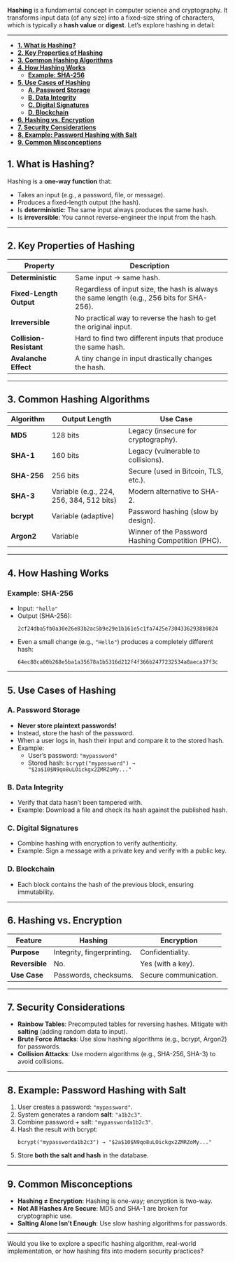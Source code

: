 **Hashing** is a fundamental concept in computer science and cryptography. It transforms input data (of any size) into a fixed-size string of characters, which is typically a **hash value** or **digest**. Let’s explore hashing in detail:

---

- [**1. What is Hashing?**](#1-what-is-hashing)
- [**2. Key Properties of Hashing**](#2-key-properties-of-hashing)
- [**3. Common Hashing Algorithms**](#3-common-hashing-algorithms)
- [**4. How Hashing Works**](#4-how-hashing-works)
  - [**Example: SHA-256**](#example-sha-256)
- [**5. Use Cases of Hashing**](#5-use-cases-of-hashing)
  - [**A. Password Storage**](#a-password-storage)
  - [**B. Data Integrity**](#b-data-integrity)
  - [**C. Digital Signatures**](#c-digital-signatures)
  - [**D. Blockchain**](#d-blockchain)
- [**6. Hashing vs. Encryption**](#6-hashing-vs-encryption)
- [**7. Security Considerations**](#7-security-considerations)
- [**8. Example: Password Hashing with Salt**](#8-example-password-hashing-with-salt)
- [**9. Common Misconceptions**](#9-common-misconceptions)


## **1. What is Hashing?**
Hashing is a **one-way function** that:
- Takes an input (e.g., a password, file, or message).
- Produces a fixed-length output (the hash).
- Is **deterministic**: The same input always produces the same hash.
- Is **irreversible**: You cannot reverse-engineer the input from the hash.

---

## **2. Key Properties of Hashing**
| Property | Description |
|----------|-------------|
| **Deterministic** | Same input → same hash. |
| **Fixed-Length Output** | Regardless of input size, the hash is always the same length (e.g., 256 bits for SHA-256). |
| **Irreversible** | No practical way to reverse the hash to get the original input. |
| **Collision-Resistant** | Hard to find two different inputs that produce the same hash. |
| **Avalanche Effect** | A tiny change in input drastically changes the hash. |

---

## **3. Common Hashing Algorithms**
| Algorithm | Output Length | Use Case |
|-----------|---------------|----------|
| **MD5** | 128 bits | Legacy (insecure for cryptography). |
| **SHA-1** | 160 bits | Legacy (vulnerable to collisions). |
| **SHA-256** | 256 bits | Secure (used in Bitcoin, TLS, etc.). |
| **SHA-3** | Variable (e.g., 224, 256, 384, 512 bits) | Modern alternative to SHA-2. |
| **bcrypt** | Variable (adaptive) | Password hashing (slow by design). |
| **Argon2** | Variable | Winner of the Password Hashing Competition (PHC). |

---

## **4. How Hashing Works**
### **Example: SHA-256**
- Input: `"hello"`
- Output (SHA-256):
  ```
  2cf24dba5fb0a30e26e83b2ac5b9e29e1b161e5c1fa7425e73043362938b9824
  ```
- Even a small change (e.g., `"Hello"`) produces a completely different hash:
  ```
  64ec88ca00b268e5ba1a35678a1b5316d212f4f366b2477232534a8aeca37f3c
  ```

---

## **5. Use Cases of Hashing**
### **A. Password Storage**
- **Never store plaintext passwords!**
- Instead, store the hash of the password.
- When a user logs in, hash their input and compare it to the stored hash.
- Example:
  - User’s password: `"mypassword"`
  - Stored hash: `bcrypt("mypassword") → "$2a$10$N9qo8uLOickgx2ZMRZoMy..."`

### **B. Data Integrity**
- Verify that data hasn’t been tampered with.
- Example: Download a file and check its hash against the published hash.

### **C. Digital Signatures**
- Combine hashing with encryption to verify authenticity.
- Example: Sign a message with a private key and verify with a public key.

### **D. Blockchain**
- Each block contains the hash of the previous block, ensuring immutability.

---

## **6. Hashing vs. Encryption**
| Feature | Hashing | Encryption |
|---------|---------|------------|
| **Purpose** | Integrity, fingerprinting. | Confidentiality. |
| **Reversible** | No. | Yes (with a key). |
| **Use Case** | Passwords, checksums. | Secure communication. |

---

## **7. Security Considerations**
- **Rainbow Tables**: Precomputed tables for reversing hashes. Mitigate with **salting** (adding random data to input).
- **Brute Force Attacks**: Use slow hashing algorithms (e.g., bcrypt, Argon2) for passwords.
- **Collision Attacks**: Use modern algorithms (e.g., SHA-256, SHA-3) to avoid collisions.

---

## **8. Example: Password Hashing with Salt**
1. User creates a password: `"mypassword"`.
2. System generates a random **salt**: `"a1b2c3"`.
3. Combine password + salt: `"mypassworda1b2c3"`.
4. Hash the result with bcrypt:
   ```
   bcrypt("mypassworda1b2c3") → "$2a$10$N9qo8uLOickgx2ZMRZoMy..."
   ```
5. Store **both the salt and hash** in the database.

---

## **9. Common Misconceptions**
- **Hashing ≠ Encryption**: Hashing is one-way; encryption is two-way.
- **Not All Hashes Are Secure**: MD5 and SHA-1 are broken for cryptographic use.
- **Salting Alone Isn’t Enough**: Use slow hashing algorithms for passwords.

---

Would you like to explore a specific hashing algorithm, real-world implementation, or how hashing fits into modern security practices?